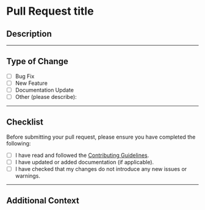 # Pull Request title

<!-- Thank you for contributing to the AI Reference Implementation! Please follow this template to help us review and merge your pull request effectively. -->

## Description

<!-- 
Provide a brief summary of the changes you made:

- What is the purpose of this pull request?
- What issues or bugs does it fix, or what features does it add?
- Include references to any related issues (e.g., "Fixes #123" or "Related to #456").
-->

---

## Type of Change

<!-- Please select the type of change you are submitting -->
- [ ] Bug Fix
- [ ] New Feature
- [ ] Documentation Update
- [ ] Other (please describe):

---

## Checklist

Before submitting your pull request, please ensure you have completed the following:

- [ ] I have read and followed the [Contributing Guidelines](./CONTRIBUTING.md).
- [ ] I have updated or added documentation (if applicable).
- [ ] I have checked that my changes do not introduce any new issues or warnings.

---

## Additional Context

<!-- 
Provide any additional context that might be relevant to the reviewers:

- Are there any dependencies or special conditions for this pull request?
- If applicable, describe how you tested your changes.
-->
